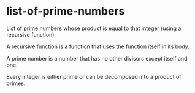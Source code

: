 # list-of-prime-numbers
List of prime numbers whose product is equal to that integer (using a recursive function)

A recursive function is a function that uses the function itself in its body.

A prime number is a number that has no other divisors except itself and one.
 
Every integer is either prime or can be decomposed into a product of primes.
